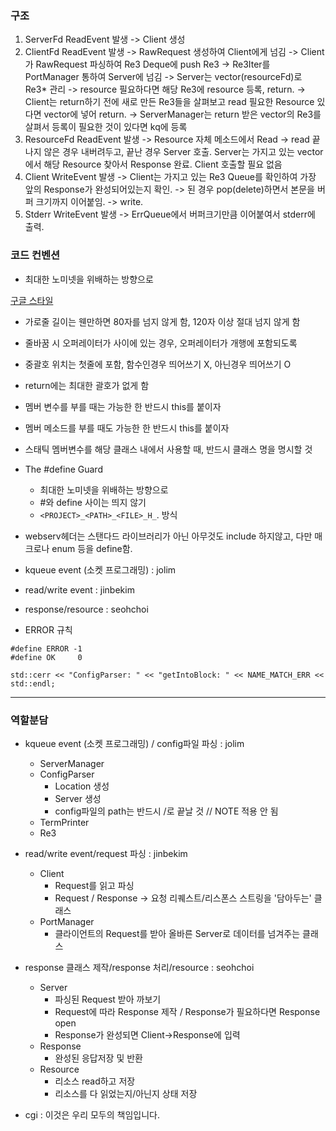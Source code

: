 ### 구조
1. ServerFd ReadEvent 발생 -> Client 생성
2. ClientFd ReadEvent 발생 -> RawRequest 생성하여 Client에게 넘김 -> Client가 RawRequest 파싱하여 Re3 Deque에 push Re3 -> Re3Iter를 PortManager 통하여 Server에 넘김 -> Server는 vector(resourceFd)로 Re3* 관리 -> resource 필요하다면 해당 Re3에 resource 등록, return. -> Client는 return하기 전에 새로 만든 Re3들을 살펴보고 read 필요한 Resource 있다면 vector에 넣어 return. -> ServerManager는 return 받은 vector의 Re3를 살펴서 등록이 필요한 것이 있다면 kq에 등록
3. ResourceFd ReadEvent 발생 -> Resource 자체 메소드에서 Read -> read 끝나지 않은 경우 내버려두고, 끝난 경우 Server 호출. Server는 가지고 있는 vector에서 해당 Resource 찾아서 Response 완료. Client 호출할 필요 없음
4. Client WriteEvent 발생 -> Client는 가지고 있는 Re3 Queue를 확인하여 가장 앞의 Response가 완성되어있는지 확인. -> 된 경우 pop(delete)하면서 본문을 버퍼 크기까지 이어붙임. -> write.
5. Stderr WriteEvent 발생 -> ErrQueue에서 버퍼크기만큼 이어붙여서 stderr에 출력.

### 코드 컨벤션
- 최대한 노미넷을 위배하는 방향으로

[구글 스타일](https://google.github.io/styleguide/cppguide.html#The__define_Guard)

- 가로줄 길이는 웬만하면 80자를 넘지 않게 함, 120자 이상 절대 넘지 않게 함
- 줄바꿈 시 오퍼레이터가 사이에 있는 경우, 오퍼레이터가 개행에 포함되도록

- 중괄호 위치는 첫줄에 포함, 함수인경우 띄어쓰기 X, 아닌경우 띄어쓰기 O
- return에는 최대한 괄호가 없게 함

- 멤버 변수를 부를 때는 가능한 한 반드시 this를 붙이자
- 멤버 메소드를 부를 때도 가능한 한 반드시 this를 붙이자
- 스태틱 멤버변수를 해당 클래스 내에서 사용할 때, 반드시 클래스 명을 명시할 것

- The #define Guard
	- 최대한 노미넷을 위배하는 방향으로
	- #와 define 사이는 띄지 않기
	- `<PROJECT>_<PATH>_<FILE>_H_`. 방식

- webserv헤더는 스탠다드 라이브러리가 아닌 아무것도 include 하지않고, 다만 매크로나 enum 등을 define함.

- kqueue event (소켓 프로그래밍) : jolim
- read/write event : jinbekim
- response/resource : seohchoi
- ERROR 규칙
```
#define ERROR -1
#define OK     0
```

```
std::cerr << "ConfigParser: " << "getIntoBlock: " << NAME_MATCH_ERR << std::endl;
```

---

### 역할분담

- kqueue event (소켓 프로그래밍) / config파일 파싱 : jolim
	- ServerManager
	- ConfigParser
		- Location 생성
		- Server 생성
		- config파일의 path는 반드시 /로 끝날 것 // NOTE 적용 안 됨
	- TermPrinter
	- Re3


- read/write event/request 파싱 : jinbekim
	- Client
		- Request를 읽고 파싱
		- Request / Response -> 요청 리퀘스트/리스폰스 스트링을 '담아두는' 클래스
	- PortManager
		- 클라이언트의 Request를 받아 올바른 Server로 데이터를 넘겨주는 클래스


- response 클래스 제작/response 처리/resource : seohchoi
	- Server
		- 파싱된 Request 받아 까보기
		- Request에 따라 Response 제작 / Response가 필요하다면 Response open
		- Response가 완성되면 Client->Response에 입력
	- Response
		- 완성된 응답저장 및 반환
	- Resource
		- 리소스 read하고 저장
		- 리소스를 다 읽었는지/아닌지 상태 저장

- cgi : 이것은 우리 모두의 책임입니다.
